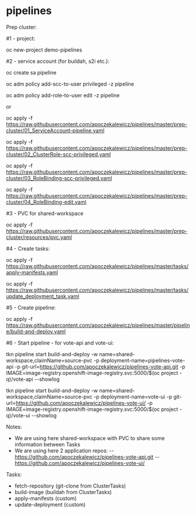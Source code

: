 # pipelines

Prep cluster:

#1 - project:

oc new-project demo-pipelines

#2 - service account (for buildah, s2i etc.):

oc create sa pipeline

oc adm policy add-scc-to-user privileged -z pipeline

oc adm policy add-role-to-user edit -z pipeline

or

oc apply -f https://raw.githubusercontent.com/apoczekalewicz/pipelines/master/prep-cluster/01_ServiceAccount-pipeline.yaml

oc apply -f https://raw.githubusercontent.com/apoczekalewicz/pipelines/master/prep-cluster/02_ClusterRole-scc-privileged.yaml

oc apply -f https://raw.githubusercontent.com/apoczekalewicz/pipelines/master/prep-cluster/03_RoleBinding-scc-privileged.yaml

oc apply -f https://raw.githubusercontent.com/apoczekalewicz/pipelines/master/prep-cluster/04_RoleBinding-edit.yaml

#3 - PVC for shared-workspace

oc apply -f https://raw.githubusercontent.com/apoczekalewicz/pipelines/master/prep-cluster/resources/pvc.yaml

#4 - Create tasks:

oc apply -f https://raw.githubusercontent.com/apoczekalewicz/pipelines/master/tasks/apply-manifests.yaml

oc apply -f https://raw.githubusercontent.com/apoczekalewicz/pipelines/master/tasks/update_deployment_task.yaml

#5 - Create pipeline:

oc apply -f https://raw.githubusercontent.com/apoczekalewicz/pipelines/master/pipeline/build-and-deploy.yaml

#6 - Start pipeline - for vote-api and vote-ui:

tkn pipeline start build-and-deploy -w name=shared-workspace,claimName=source-pvc -p deployment-name=pipelines-vote-api -p git-url=https://github.com/apoczekalewicz/pipelines-vote-api.git -p IMAGE=image-registry.openshift-image-registry.svc:5000/$(oc project -q)/vote-api --showlog

tkn pipeline start build-and-deploy -w name=shared-workspace,claimName=source-pvc -p deployment-name=vote-ui -p git-url=https://github.com/apoczekalewicz/pipelines-vote-ui/ -p IMAGE=image-registry.openshift-image-registry.svc:5000/$(oc project -q)/vote-ui --showlog

Notes:
- We are using here shared-workspace with PVC to share some information between Tasks
- We are using here 2 application repos:
-- https://github.com/apoczekalewicz/pipelines-vote-api.git
-- https://github.com/apoczekalewicz/pipelines-vote-ui/

Tasks:
- fetch-repository (git-clone from ClusterTasks)
- build-image (buildah from ClusterTasks)
- apply-manifests (custom)
- update-deployment (custom)
